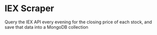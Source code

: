# IEX Scraper

Query the IEX API every evening for the closing price of each stock, and save that data into a MongoDB collection